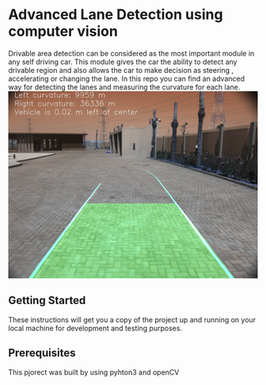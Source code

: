 # Advanced Lane Detection using computer vision
Drivable area detection can be considered as the most important module in any self driving car. This module gives the car the ability to detect any drivable region and also allows the car to make decision as steering , accelerating or changing the lane. In this repo you can find an advanced way for detecting the lanes and measuring the curvature for each lane.
![Final result of lane detection ](final_result.jpg)
## Getting Started
These instructions will get you a copy of the project up and running on your local machine for development and testing purposes. 
## Prerequisites
This pjorect was built by using pyhton3 and openCV


